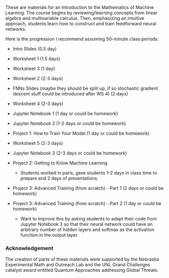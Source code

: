 These are materials for an Introduction to the Mathematics of Machine Learning. The course begins by reviewing/learning concepts from linear algebra and multivariable calculus. Then, emphasizing an intuitive approach, students learn how to construct and train feedforward neural networks. 

Here is the progression I recommend assuming 50-minute class periods:

- Intro Slides (0.5 day)

- Worksheet 1 (1.5 days)

- Worksheet 3 (1 day)

- Worksheet 2 (2-3 days)

- FNNs Slides (maybe they should be split up, if so stochastic gradient descent stuff could be introduced after WS 4) (2 days)

- Worksheet 4 (2-3 days)

- Jupyter Notebook 1 (1 day or could be homework)

- Jupyter Notebook 2 (1-2 days or could be homework)

- Project 1: How to Train Your Model (1 day or could be homework)

- Worksheet 5 (2-3 days)

- Jupyter Notebook 3 (2-3 days or could be homework)

- Project 2: Getting to Know Machine Learning 
    - Students worked in paris, gave students 1-2 days in class time to prepare and 2 days of presentations.

- Project 3: Advanced Training (from scratch) - Part 1 (2 days or could be homework)

- Project 3: Advanced Training (from scratch) - Part 2 (1 day or could be homework)
    - Want to improve this by asking students to adapt their code from Jupyter Notebook 3 so that their neural network could have an arbitrary number of hidden layers and softmax as the activation function in the output layer.


### Acknowledgement
The creation of parts of these materials were supported by the Nebraska Experimental Math and Outreach Lab and the UNL Grand Challenges catalyst award entitled Quantum Approaches addressing Global Threats.
